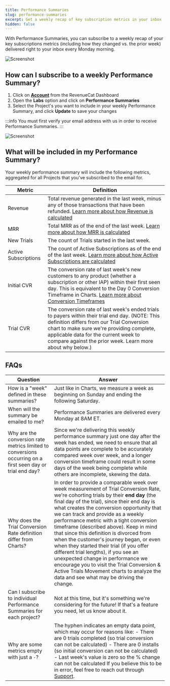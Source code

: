 ```yaml
---
title: Performance Summaries
slug: performance-summaries
excerpt: Get a weekly recap of key subscription metrics in your inbox
hidden: false
---
```


With Performance Summaries, you can subscribe to a weekly recap of your key subscriptions metrics (including how they changed vs. the prior week) delivered right to your inbox every Monday morning.

![Screenshot](https://files.readme.io/2fc49ac-Screenshot_2023-12-14_at_4.02.35_PM.png)

## How can I subscribe to a weekly Performance Summary?

1. Click on [**Account**](https://app.revenuecat.com/settings/account) from the RevenueCat Dashboard
2. Open the **Labs** option and click on **Performance Summaries**
3. Select the Project's you want to include in your weekly Performance Summary, and click **Update** to save your changes

:::info
You must first verify your email address with us in order to receive Performance Summaries.
:::

![Screenshot](https://files.readme.io/6dbeb98-Screenshot_2023-12-15_at_12.08.29_PM.png)

## What will be included in my Performance Summary?

Your weekly performance summary will include the following metrics, aggregated for all Projects that you've subscribed to the email for.

| Metric               | Definition                                                                                                                                                                                                                                                                                                                     |
| -------------------- | ------------------------------------------------------------------------------------------------------------------------------------------------------------------------------------------------------------------------------------------------------------------------------------------------------------------------------ |
| Revenue              | Total revenue generated in the last week, minus any of those transactions that have been refunded. [Learn more about how Revenue is calculated](/docs/revenue-chart)                                                                                                                                                           |
| MRR                  | Total MRR as of the end of the last week. [Learn more about how MRR is calculated](/docs/monthly-recurring-revenue-mrr-chart)                                                                                                                                                                                                  |
| New Trials           | The count of Trials started in the last week.                                                                                                                                                                                                                                                                                  |
| Active Subscriptions | The count of Active Subscriptions as of the end of the last week. [Learn more about how Active Subscriptions are calculated](/docs/active-subscriptions-chart)                                                                                                                                                                 |
| Initial CVR          | The conversion rate of last week's new customers to any product (whether a subscription or other IAP) within their first seen day. This is equivalent to the Day 0 Conversion Timeframe in Charts. [Learn more about Conversion Timeframes](/docs/charts-feature-incomplete-periods#conversion-timeframe-in-conversion-charts) |
| Trial CVR            | The conversion rate of last week's ended trials to payers within their trial end day. (NOTE: This definition differs from our Trial Conversion chart to make sure we're providing complete, applicable data for the current week to compare against the prior week. Learn more about why below.)                               |

## FAQs

| Question                                                                                                   | Answer                                                                                                                                                                                                                                                                                                                                                                                                                                                                                                                                                                                                                                                                                                               |
| ---------------------------------------------------------------------------------------------------------- | -------------------------------------------------------------------------------------------------------------------------------------------------------------------------------------------------------------------------------------------------------------------------------------------------------------------------------------------------------------------------------------------------------------------------------------------------------------------------------------------------------------------------------------------------------------------------------------------------------------------------------------------------------------------------------------------------------------------- |
| How is a "week" defined in these summaries?                                                                | Just like in Charts, we measure a week as beginning on Sunday and ending the following Saturday.                                                                                                                                                                                                                                                                                                                                                                                                                                                                                                                                                                                                                     |
| When will the summary be emailed to me?                                                                    | Performance Summaries are delivered every Monday at 8AM ET.                                                                                                                                                                                                                                                                                                                                                                                                                                                                                                                                                                                                                                                          |
| Why are the conversion rate metrics limited to conversions occurring on a first seen day or trial end day? | Since we're delivering this weekly performance summary just one day after the week has ended, we need to ensure that all data points are complete to be accurately compared week over week, and a longer conversion timeframe could result in some days of the week being complete while others are incomplete, skewing the data.                                                                                                                                                                                                                                                                                                                                                                                    |
| Why does the Trial Conversion Rate definition differ from Charts?                                          | In order to provide a comparable week over week measurement of Trial Conversion Rate, we're cohorting trials by their **end day** (the final day of the trial), since their end day is what creates the conversion opportunity that we can track and provide as a weekly performance metric with a tight conversion timeframe (described above). Keep in mind that since this definition is divorced from when the customer's journey began, or even when they started their trial (if you offer different trial lengths), if you see an unexpected change in performance we encourage you to visit the Trial Conversion & Active Trials Movement charts to analyze the data and see what may be driving the change. |
| Can I subscribe to individual Performance Summaries for each project?                                      | Not at this time, but it's something we're considering for the future! If that's a feature you need, let us know about it.                                                                                                                                                                                                                                                                                                                                                                                                                                                                                                                                                                                           |
| Why are some metrics empty with just a `-`?                                                                | The hyphen indicates an empty data point, which may occur for reasons like: - There are 0 trials completed (so trial conversion can not be calculated) - There are 0 installs (so initial conversion can not be calculated) - Last week's value is zero so the % change can not be calculated If you believe this to be in error, feel free to reach out through [Support](https://app.revenuecat.com/settings/support).                                                                                                                                                                                                                                                                                             |
